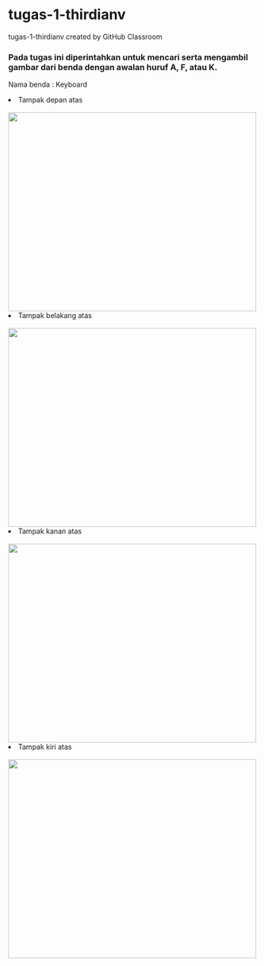# tugas-1-thirdianv
tugas-1-thirdianv created by GitHub Classroom
 

 <h3>Pada tugas ini diperintahkan untuk mencari serta mengambil gambar dari benda dengan awalan huruf A, F, atau K.</h3>
 
Nama benda  : Keyboard

<li>Tampak depan atas</li></br>
<img src="https://user-images.githubusercontent.com/54606856/134191629-7073fbce-6cbd-48cc-8c1d-717d099b2612.jpeg" width="500" height="400" /> 

<li>Tampak belakang atas</li></br>
<img src="https://user-images.githubusercontent.com/54606856/134191562-260c04d2-e004-44da-bcef-34e3a3201c4d.jpeg" width="500" height="400" />

<li>Tampak kanan atas</li></br>
<img src="https://user-images.githubusercontent.com/54606856/134191602-af7c367d-f2c6-49eb-a799-c4cd1da1d70f.jpeg" width="500" height="400" />

<li>Tampak kiri atas</li></br>
<img src="https://user-images.githubusercontent.com/54606856/134191620-70596b6c-7fa8-4532-85a3-6062cf385940.jpeg" width="500" height="400" />
